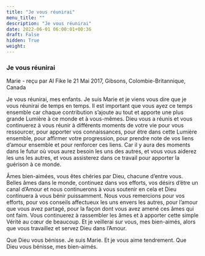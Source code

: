 ```yaml
---
title: "Je vous réunirai"
menu_title: ""
description: "Je vous réunirai"
date: 2022-06-01 06:00:01+00:36
draft: False
hidden: True
weight:
---
```

### Je vous réunirai

Marie - reçu par Al Fike le 21 Mai 2017, Gibsons, Colombie-Britannique, Canada

Je vous réunirai, mes enfants. Je suis Marie et je viens vous dire que je vous réunirai de temps en temps. Il est important que vous ayez ce temps ensemble car chaque contribution s’ajoute au tout et apporte une plus grande Lumière à ce monde et à vous-mêmes. Dieu vous a réunis et vous continuerez à vous réunir à différents moments de votre vie pour vous ressourcer, pour apporter vos connaissances, pour être dans cette Lumière ensemble, pour affirmer votre progression, pour prendre note de vos liens d’amour ensemble et pour renforcer ces liens. Car il y aura des moments dans le futur où vous aurez besoin les uns des autres, et vous vous aiderez les uns les autres, et vous assisterez dans ce travail pour apporter la guérison à ce monde.

Âmes bien-aimées, vous êtes chéries par Dieu, chacune d’entre vous. Belles âmes dans le monde, continuez dans vos efforts, vos désirs d’être un canal d’Amour et nous continuerons à vous soutenir en cela et Dieu continuera à vous bénir puissamment. Nous vous remercions pour vos efforts, pour vos conseils affectueux les uns envers les autres, pour l’amour que vous avez partagé, pour la façon dont vous avez amené ces âmes qui ont faim. Vous continuerez à rassembler les âmes et à apporter cette simple Vérité au cœur de beaucoup. Et je veillerai sur vous, mes bien-aimés, alors que vous travaillez et servez Dieu dans l’Amour.

Que Dieu vous bénisse. Je suis Marie. Et je vous aime tendrement. Que Dieu vous bénisse, mes bien-aimés.



